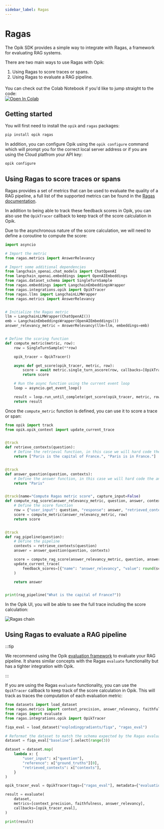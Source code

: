 ```yaml
---
sidebar_label: Ragas
---
```


# Ragas

The Opik SDK provides a simple way to integrate with Ragas, a framework for evaluating RAG systems.

There are two main ways to use Ragas with Opik:

1. Using Ragas to score traces or spans.
2. Using Ragas to evaluate a RAG pipeline.

<div style="display: flex; align-items: center; flex-wrap: wrap; margin: 20px 0;">
  <span style="margin-right: 10px;">You can check out the Colab Notebook if you'd like to jump straight to the code:</span>
  <a href="https://colab.research.google.com/github/comet-ml/opik/blob/main/apps/opik-documentation/documentation/docs/cookbook/ragas.ipynb" target="_blank" rel="noopener noreferrer">
    <img src="https://colab.research.google.com/assets/colab-badge.svg" alt="Open In Colab" style="vertical-align: middle;"/>
  </a>
</div>

## Getting started

You will first need to install the `opik` and `ragas` packages:

```bash
pip install opik ragas
```

In addition, you can configure Opik using the `opik configure` command which will prompt you for the correct local server address or if you are using the Cloud platfrom your API key:

```bash
opik configure
```

## Using Ragas to score traces or spans

Ragas provides a set of metrics that can be used to evaluate the quality of a RAG pipeline, a full list of the supported metrics can be found in the [Ragas documentation](https://docs.ragas.io/en/latest/references/metrics.html#).

In addition to being able to track these feedback scores in Opik, you can also use the `OpikTracer` callback to keep track of the score calculation in Opik.

Due to the asynchronous nature of the score calculation, we will need to define a coroutine to compute the score:

```python
import asyncio

# Import the metric
from ragas.metrics import AnswerRelevancy

# Import some additional dependencies
from langchain_openai.chat_models import ChatOpenAI
from langchain_openai.embeddings import OpenAIEmbeddings
from ragas.dataset_schema import SingleTurnSample
from ragas.embeddings import LangchainEmbeddingsWrapper
from ragas.integrations.opik import OpikTracer
from ragas.llms import LangchainLLMWrapper
from ragas.metrics import AnswerRelevancy


# Initialize the Ragas metric
llm = LangchainLLMWrapper(ChatOpenAI())
emb = LangchainEmbeddingsWrapper(OpenAIEmbeddings())
answer_relevancy_metric = AnswerRelevancy(llm=llm, embeddings=emb)


# Define the scoring function
def compute_metric(metric, row):
    row = SingleTurnSample(**row)

    opik_tracer = OpikTracer()

    async def get_score(opik_tracer, metric, row):
        score = await metric.single_turn_ascore(row, callbacks=[OpikTracer()])
        return score

    # Run the async function using the current event loop
    loop = asyncio.get_event_loop()

    result = loop.run_until_complete(get_score(opik_tracer, metric, row))
    return result
```

Once the `compute_metric` function is defined, you can use it to score a trace or span:

```python
from opik import track
from opik.opik_context import update_current_trace


@track
def retrieve_contexts(question):
    # Define the retrieval function, in this case we will hard code the contexts
    return ["Paris is the capital of France.", "Paris is in France."]


@track
def answer_question(question, contexts):
    # Define the answer function, in this case we will hard code the answer
    return "Paris"


@track(name="Compute Ragas metric score", capture_input=False)
def compute_rag_score(answer_relevancy_metric, question, answer, contexts):
    # Define the score function
    row = {"user_input": question, "response": answer, "retrieved_contexts": contexts}
    score = compute_metric(answer_relevancy_metric, row)
    return score


@track
def rag_pipeline(question):
    # Define the pipeline
    contexts = retrieve_contexts(question)
    answer = answer_question(question, contexts)

    score = compute_rag_score(answer_relevancy_metric, question, answer, contexts)
    update_current_trace(
        feedback_scores=[{"name": "answer_relevancy", "value": round(score, 4)}]
    )

    return answer


print(rag_pipeline("What is the capital of France?"))
```

In the Opik UI, you will be able to see the full trace including the score calculation:

![Ragas chain](/img/tracing/ragas_opik_trace.png)

## Using Ragas to evaluate a RAG pipeline

:::tip

We recommend using the Opik [evaluation framework](/evaluation/evaluate_your_llm) to evaluate your RAG pipeline. It shares similar concepts with the Ragas `evaluate` functionality but has a tighter integration with Opik.

:::

If you are using the Ragas `evaluate` functionality, you can use the `OpikTracer` callback to keep track of the score calculation in Opik. This will track as traces the computation of each evaluation metric:

```python
from datasets import load_dataset
from ragas.metrics import context_precision, answer_relevancy, faithfulness
from ragas import evaluate
from ragas.integrations.opik import OpikTracer

fiqa_eval = load_dataset("explodinggradients/fiqa", "ragas_eval")

# Reformat the dataset to match the schema expected by the Ragas evaluate function
dataset = fiqa_eval["baseline"].select(range(3))

dataset = dataset.map(
    lambda x: {
        "user_input": x["question"],
        "reference": x["ground_truths"][0],
        "retrieved_contexts": x["contexts"],
    }
)

opik_tracer_eval = OpikTracer(tags=["ragas_eval"], metadata={"evaluation_run": True})

result = evaluate(
    dataset,
    metrics=[context_precision, faithfulness, answer_relevancy],
    callbacks=[opik_tracer_eval],
)

print(result)
```
